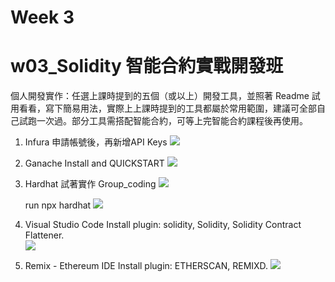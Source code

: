 # Week 3
# w03_Solidity 智能合約實戰開發班
個人開發實作：任選上課時提到的五個（或以上）開發工具，並照著 Readme 試用看看，寫下簡易用法，實際上上課時提到的工具都屬於常用範圍，建議可全部自己試跑一次過。部分工具需搭配智能合約，可等上完智能合約課程後再使用。

1. Infura
    申請帳號後，再新增API Keys
    ![](https://i.imgur.com/vXUShGe.png)

2. Ganache
    Install and QUICKSTART
    ![](https://i.imgur.com/P7pFLZk.png)

3. Hardhat
    試著實作 Group_coding
    ![](https://i.imgur.com/L9d649M.png)
    
    run npx hardhat
    ![](https://i.imgur.com/ftCLqga.png)

4.  Visual Studio Code
    Install plugin: solidity, Solidity, Solidity Contract Flattener.    
    ![](https://i.imgur.com/LbHc3yo.png)

5.  Remix - Ethereum IDE
    Install plugin: ETHERSCAN, REMIXD.
    ![](https://i.imgur.com/lhEW0Jr.png)